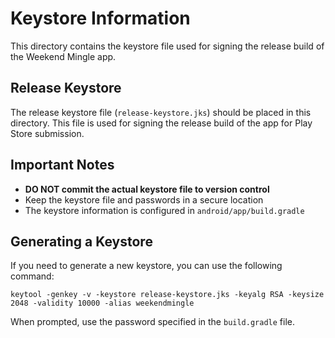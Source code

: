 # Keystore Information

This directory contains the keystore file used for signing the release build of the Weekend Mingle app.

## Release Keystore

The release keystore file (`release-keystore.jks`) should be placed in this directory. This file is used for signing the release build of the app for Play Store submission.

## Important Notes

- **DO NOT commit the actual keystore file to version control**
- Keep the keystore file and passwords in a secure location
- The keystore information is configured in `android/app/build.gradle`

## Generating a Keystore

If you need to generate a new keystore, you can use the following command:

```
keytool -genkey -v -keystore release-keystore.jks -keyalg RSA -keysize 2048 -validity 10000 -alias weekendmingle
```

When prompted, use the password specified in the `build.gradle` file.